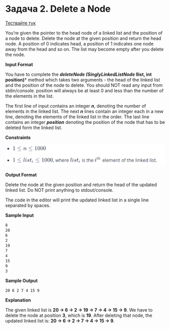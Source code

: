# Задача 2. Delete a Node

[Тествайте тук](https://www.hackerrank.com/contests/practice-4-sda/challenges/delete-a-node-from-a-linked-list)

You’re given the pointer to the head node of a linked list and the position of a node to delete. Delete the node at the given position and return the head node. A position of 0 indicates head, a position of 1 indicates one node away from the head and so on. The list may become empty after you delete the node.

**Input Format**

You have to complete the ***deleteNode (SinglyLinkedListNode* llist, int position)*** method which takes two arguments - the head of the linked list and the position of the node to delete. You should NOT read any input from stdin/console. position will always be at least 0 and less than the number of the elements in the list.

The first line of input contains an integer ***n***, denoting the number of elements in the linked list.
The next ***n*** lines contain an integer each in a new line, denoting the elements of the linked list in the order.
The last line contains an integer ***position*** denoting the position of the node that has to be deleted form the linked list.

**Constraints**

![Constraints](constraints.png)

**Output Format**

Delete the node at the given position and return the head of the updated linked list. Do NOT print anything to stdout/console.

The code in the editor will print the updated linked list in a single line separated by spaces.

**Sample Input**
```
8
20
6
2
19
7
4
15
9
3
```

**Sample Output**
```
20 6 2 7 4 15 9
```

**Explanation**

The given linked list is **20 -> 6 -> 2 -> 19 -> 7 -> 4 -> 15 -> 9**. We have to delete the node at position **3**, which is **19**. After deleting that node, the updated linked list is: **20 -> 6 -> 2 -> 7 -> 4 -> 15 -> 9**.
